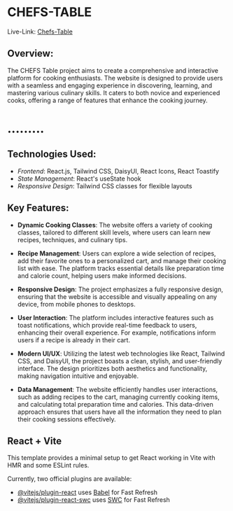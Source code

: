# CHEFS-TABLE
Live-Link: [Chefs-Table](https://react-spa-assignment-7.netlify.app/)

## Overview:
The CHEFS Table project aims to create a comprehensive and interactive platform for cooking enthusiasts. The website is designed to provide users with a seamless and engaging experience in discovering, learning, and mastering various culinary skills. It caters to both novice and experienced cooks, offering a range of features that enhance the cooking journey.

# .........
## Technologies Used:

* *Frontend*: React.js, Tailwind CSS, DaisyUI, React Icons, React Toastify
* *State Management*: React's useState hook
* *Responsive Design*: Tailwind CSS classes for flexible layouts

## Key Features:

* **Dynamic Cooking Classes**: The website offers a variety of cooking classes, tailored to different skill levels, where users can learn new recipes, techniques, and culinary tips.

* **Recipe Management**: Users can explore a wide selection of recipes, add their favorite ones to a personalized cart, and manage their cooking list with ease. The platform tracks essential details like preparation time and calorie count, helping users make informed decisions.

* **Responsive Design**: The project emphasizes a fully responsive design, ensuring that the website is accessible and visually appealing on any device, from mobile phones to desktops.

* **User Interaction**: The platform includes interactive features such as toast notifications, which provide real-time feedback to users, enhancing their overall experience. For example, notifications inform users if a recipe is already in their cart.

* **Modern UI/UX**: Utilizing the latest web technologies like React, Tailwind CSS, and DaisyUI, the project boasts a clean, stylish, and user-friendly interface. The design prioritizes both aesthetics and functionality, making navigation intuitive and enjoyable.

* **Data Management**: The website efficiently handles user interactions, such as adding recipes to the cart, managing currently cooking items, and calculating total preparation time and calories. This data-driven approach ensures that users have all the information they need to plan their cooking sessions effectively.


## React + Vite

This template provides a minimal setup to get React working in Vite with HMR and some ESLint rules.

Currently, two official plugins are available:

- [@vitejs/plugin-react](https://github.com/vitejs/vite-plugin-react/blob/main/packages/plugin-react/README.md) uses [Babel](https://babeljs.io/) for Fast Refresh
- [@vitejs/plugin-react-swc](https://github.com/vitejs/vite-plugin-react-swc) uses [SWC](https://swc.rs/) for Fast Refresh
